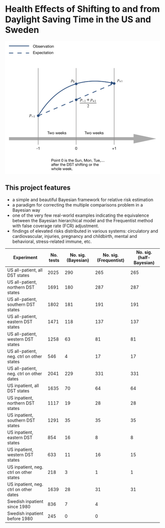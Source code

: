 # Health Effects of Shifting to and from Daylight Saving Time in the US and Sweden

<p align="center">
  <img src="./DST_model.png" width="600">
</p>

## This project features

* a simple and beautiful Bayesian framework for relative risk estimation
* a paradigm for correcting the multiple comparisons problem in a Bayesian way
* one of the very few real-world examples indicating the equivalence between the Bayesian hierarchical model and the Frequentist method with false coverage rate (FCR) adjustment. 
* findings of elevated risks distributed in various systems: circulatory and cardiovascular, injuries, pregnancy and childbirth, mental and behavioral, stress-related immune, etc.


|               Experiment                 | No. tests | No. sig. (Bayesian) | No. sig. (Frequentist) | No. sig. (half-Bayesian)|
|------------------------------------------|---|---|---|---|
|US all-patient, all DST states            | 2025 | 290 | 265 | 265 |
|US all-patient, northern DST states       | 1691 | 180 | 287 | 287 |
|US all-patient, southern DST states       | 1802 | 181 | 191 | 191 |
|US all-patient, eastern DST states        | 1471 | 118 | 137 | 137 |
|US all-patient, western DST states        | 1258 | 63 | 81 | 81 |
|US all-patient, neg. ctrl on other states | 546 | 4 | 17 | 17|
|US all-patient, neg. ctrl on other dates  | 2041 | 229 | 331 | 331 |
|US inpatient, all DST states              | 1635 | 70 | 64 | 64 |
|US inpatient, northern DST states         | 1117 | 19 | 28 | 28 |
|US inpatient, southern DST states         | 1291 | 35 | 35 | 35 |
|US inpatient, eastern DST states          | 854 | 16 | 8 | 8  |
|US inpatient, western DST states          | 633 | 11 | 16 | 15 |
|US inpatient, neg. ctrl on other states   | 218 | 3 | 1 | 1|
|US inpatient, neg. ctrl on other dates    | 1639 | 28 | 31 | 31 |
|Swedish inpatient since 1980              | 836 | 7 | 4 | |
|Swedish inpatient before 1980             | 245 | 0 | 0 | |

